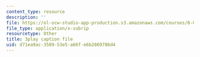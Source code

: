 ```yaml
---
content_type: resource
description: ''
file: https://ol-ocw-studio-app-production.s3.amazonaws.com/courses/8-06-quantum-physics-iii-spring-2018/d71ea9ac358953e5a66fe6b2869786d4_aY8iTiAfRzs.vtt
file_type: application/x-subrip
resourcetype: Other
title: 3play caption file
uid: d71ea9ac-3589-53e5-a66f-e6b2869786d4
---
```

